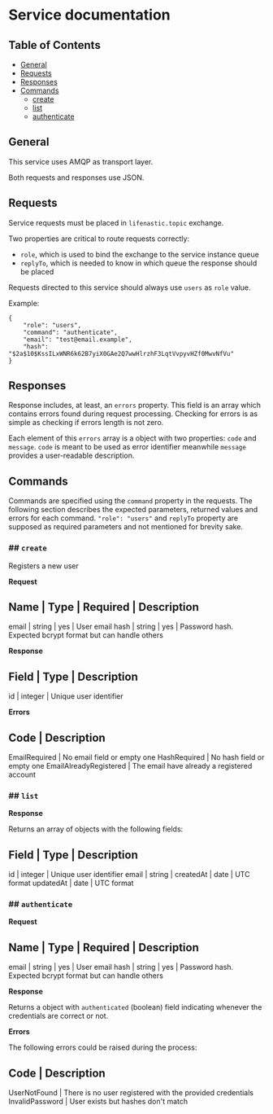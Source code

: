 # Service documentation

## Table of Contents

* [General](#general)
* [Requests](#requests)
* [Responses](#responses)
* [Commands](#Commands)
    * [create](#createCommand)
    * [list](#listCommand)
    * [authenticate](#authenticateCommand)

## <a name="general"></a> General

This service uses AMQP as transport layer.

Both requests and responses use JSON.

## <a name="requests"></a> Requests

Service requests must be placed in `lifenastic.topic` exchange.

Two properties are critical to route requests correctly:
* `role`, which is used to bind the exchange to the service instance queue
* `replyTo`, which is needed to know in which queue the response should be placed

Requests directed to this service should always use `users` as `role` value. 

Example:
```
{
    "role": "users",
    "command": "authenticate",
    "email": "test@email.example",
    "hash": "$2a$10$KssILxWNR6k62B7yiX0GAe2Q7wwHlrzhF3LqtVvpyvHZf0MwvNfVu"
}
```

## <a name="responses"></a> Responses

Response includes, at least, an `errors` property. This field is an array which contains errors found during request processing. Checking for errors is as simple as checking if errors length is not zero. 

Each element of this `errors` array is a object with two properties: `code` and `message`. `code` is meant to be used as error identifier meanwhile `message` provides a user-readable description.

## <a name="commands"></a> Commands

Commands are specified using the `command` property in the requests. The following section describes the expected parameters, returned values and errors for each command. `"role": "users"` and `replyTo` property are supposed as required parameters and not mentioned for brevity sake.

### ## <a name="createCommand"></a> `create`

Registers a new user

**Request**

Name | Type | Required | Description
-------------------------------------
email | string | yes | User email
hash | string | yes | Password hash. Expected bcrypt format but can handle others


**Response**

Field | Type | Description
----------------------------
id | integer | Unique user identifier

**Errors**

Code | Description
-------------------
EmailRequired | No email field or empty one
HashRequired | No hash field or empty one
EmailAlreadyRegistered | The email have already a registered account

### ## <a name="listCommand"></a> `list`

**Response**

Returns an array of objects with the following fields:

Field | Type | Description
----------------------------
id | integer | Unique user identifier
email | string |
createdAt | date | UTC format
updatedAt | date | UTC format


### ## <a name="authenticateCommand"></a> `authenticate`

**Request**

Name | Type | Required | Description
-------------------------------------
email | string | yes | User email
hash | string | yes | Password hash. Expected bcrypt format but can handle others

**Response**

Returns a object with `authenticated` (boolean) field indicating whenever the credentials are correct or not. 

**Errors**

The following errors could be raised during the process:

Code | Description
-------------------
UserNotFound | There is no user registered with the provided credentials
InvalidPassword | User exists but hashes don't match